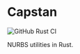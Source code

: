 # Capstan

![GitHub Rust CI](https://github.com/lancelet/capstan/workflows/Rust/badge.svg)

NURBS utilities in Rust.